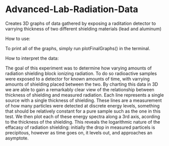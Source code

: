# Advanced-Lab-Radiation-Data
Creates 3D graphs of data gathered by exposing a raditation detector to varrying thickness of two different shielding materials (lead and aluminum)



How to use:

To print all of the graphs, simply run plotFinalGraphs() in the terminal.






How to interpret the data:

The goal of this experiment was to determine how varying amounts of radiation shielding block ionizing radiation. To do so radioactive samples were exposed to a detector for known amounts of time, with varrying amounts of shielding placed between the two. 
By charting this data in 3D we are able to gain a remarkably clear view of the relationship between thickness of shielding and measured radiation.
Each line represents a single source with a single thickness of shielding. These lines are a measurement of how many particles were detected at discrete energy levels, something that should be relatively constant for a pure sample such as the one in this test.
We then plot each of these energy spectra along a 3rd axis, acording to the thickness of the shielding.
This reveals the logarithmic nature of the effacasy of radiation shielding: initially the drop in measured particels is precipitous, however as time goes on, it levels out, and approaches an asymptote.







